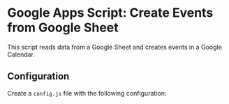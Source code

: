 # Google Apps Script: Create Events from Google Sheet
This script reads data from a Google Sheet and creates events in a Google Calendar.

## Configuration
Create a `config.js` file with the following configuration: